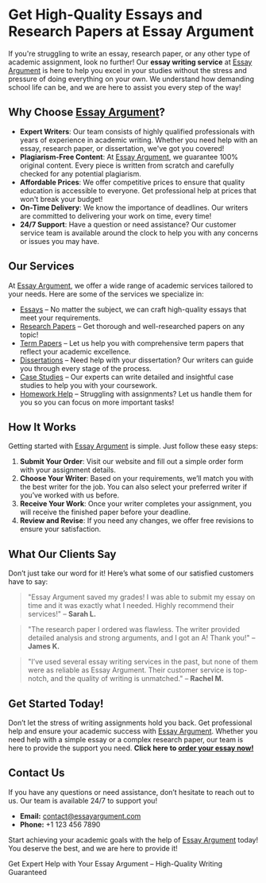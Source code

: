 <h1>Get High-Quality Essays and Research Papers at Essay Argument</h1>

<p>If you're struggling to write an essay, research paper, or any other type of academic assignment, look no further! Our <strong>essay writing service</strong> at <a href="https://tinyurl.com/topessay?keyword=essay+argument">Essay Argument</a> is here to help you excel in your studies without the stress and pressure of doing everything on your own. We understand how demanding school life can be, and we are here to assist you every step of the way!</p>

<h2>Why Choose <a href="https://tinyurl.com/topessay?keyword=essay+argument">Essay Argument</a>?</h2>
<ul>
  <li><strong>Expert Writers</strong>: Our team consists of highly qualified professionals with years of experience in academic writing. Whether you need help with an essay, research paper, or dissertation, we've got you covered!</li>
  <li><strong>Plagiarism-Free Content</strong>: At <a href="https://tinyurl.com/topessay?keyword=essay+argument">Essay Argument</a>, we guarantee 100% original content. Every piece is written from scratch and carefully checked for any potential plagiarism.</li>
  <li><strong>Affordable Prices</strong>: We offer competitive prices to ensure that quality education is accessible to everyone. Get professional help at prices that won't break your budget!</li>
  <li><strong>On-Time Delivery</strong>: We know the importance of deadlines. Our writers are committed to delivering your work on time, every time!</li>
  <li><strong>24/7 Support</strong>: Have a question or need assistance? Our customer service team is available around the clock to help you with any concerns or issues you may have.</li>
</ul>

<h2>Our Services</h2>
<p>At <a href="https://tinyurl.com/topessay?keyword=essay+argument">Essay Argument</a>, we offer a wide range of academic services tailored to your needs. Here are some of the services we specialize in:</p>
<ul>
  <li><a href="https://tinyurl.com/topessay?keyword=essay+argument">Essays</a> – No matter the subject, we can craft high-quality essays that meet your requirements.</li>
  <li><a href="https://tinyurl.com/topessay?keyword=essay+argument">Research Papers</a> – Get thorough and well-researched papers on any topic!</li>
  <li><a href="https://tinyurl.com/topessay?keyword=essay+argument">Term Papers</a> – Let us help you with comprehensive term papers that reflect your academic excellence.</li>
  <li><a href="https://tinyurl.com/topessay?keyword=essay+argument">Dissertations</a> – Need help with your dissertation? Our writers can guide you through every stage of the process.</li>
  <li><a href="https://tinyurl.com/topessay?keyword=essay+argument">Case Studies</a> – Our experts can write detailed and insightful case studies to help you with your coursework.</li>
  <li><a href="https://tinyurl.com/topessay?keyword=essay+argument">Homework Help</a> – Struggling with assignments? Let us handle them for you so you can focus on more important tasks!</li>
</ul>

<h2>How It Works</h2>
<p>Getting started with <a href="https://tinyurl.com/topessay?keyword=essay+argument">Essay Argument</a> is simple. Just follow these easy steps:</p>
<ol>
  <li><strong>Submit Your Order</strong>: Visit our website and fill out a simple order form with your assignment details.</li>
  <li><strong>Choose Your Writer</strong>: Based on your requirements, we’ll match you with the best writer for the job. You can also select your preferred writer if you’ve worked with us before.</li>
  <li><strong>Receive Your Work</strong>: Once your writer completes your assignment, you will receive the finished paper before your deadline.</li>
  <li><strong>Review and Revise</strong>: If you need any changes, we offer free revisions to ensure your satisfaction.</li>
</ol>

<h2>What Our Clients Say</h2>
<p>Don’t just take our word for it! Here’s what some of our satisfied customers have to say:</p>
<blockquote>
  "Essay Argument saved my grades! I was able to submit my essay on time and it was exactly what I needed. Highly recommend their services!" – <strong>Sarah L.</strong>
</blockquote>
<blockquote>
  "The research paper I ordered was flawless. The writer provided detailed analysis and strong arguments, and I got an A! Thank you!" – <strong>James K.</strong>
</blockquote>
<blockquote>
  "I’ve used several essay writing services in the past, but none of them were as reliable as Essay Argument. Their customer service is top-notch, and the quality of writing is unmatched." – <strong>Rachel M.</strong>
</blockquote>

<h2>Get Started Today!</h2>
<p>Don’t let the stress of writing assignments hold you back. Get professional help and ensure your academic success with <a href="https://tinyurl.com/topessay?keyword=essay+argument">Essay Argument</a>. Whether you need help with a simple essay or a complex research paper, our team is here to provide the support you need. <strong>Click here to <a href="https://tinyurl.com/topessay?keyword=essay+argument">order your essay now!</a></strong></p>

<h2>Contact Us</h2>
<p>If you have any questions or need assistance, don’t hesitate to reach out to us. Our team is available 24/7 to support you!</p>
<ul>
  <li><strong>Email:</strong> <a href="mailto:contact@essayargument.com">contact@essayargument.com</a></li>
  <li><strong>Phone:</strong> +1 123 456 7890</li>
</ul>

<p>Start achieving your academic goals with the help of <a href="https://tinyurl.com/topessay?keyword=essay+argument">Essay Argument</a> today! You deserve the best, and we are here to provide it!</p>
Get Expert Help with Your Essay Argument – High-Quality Writing Guaranteed
